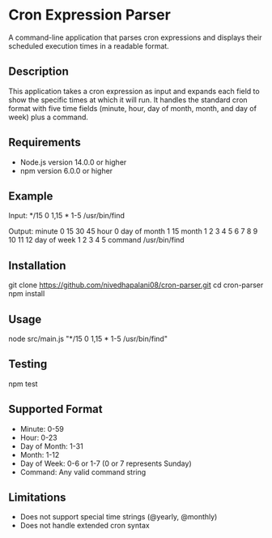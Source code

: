 # Cron Expression Parser

A command-line application that parses cron expressions and displays their scheduled execution times in a readable format.

## Description

This application takes a cron expression as input and expands each field to show the specific times at which it will run. It handles the standard cron format with five time fields (minute, hour, day of month, month, and day of week) plus a command.

## Requirements
- Node.js version 14.0.0 or higher
- npm version 6.0.0 or higher

## Example

Input:
*/15 0 1,15 * 1-5 /usr/bin/find

Output:
minute        0 15 30 45
hour          0
day of month  1 15
month         1 2 3 4 5 6 7 8 9 10 11 12
day of week   1 2 3 4 5
command       /usr/bin/find

## Installation
git clone https://github.com/nivedhapalani08/cron-parser.git
cd cron-parser
npm install

## Usage
node src/main.js "*/15 0 1,15 * 1-5 /usr/bin/find"

## Testing
npm test

## Supported Format
- Minute: 0-59
- Hour: 0-23
- Day of Month: 1-31
- Month: 1-12
- Day of Week: 0-6 or 1-7 (0 or 7 represents Sunday)
- Command: Any valid command string

## Limitations
- Does not support special time strings (@yearly, @monthly)
- Does not handle extended cron syntax
